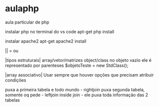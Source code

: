 # aulaphp
aula particular de php

instalar php no terminal do vs code
apt-get php install

instalar apache2
apt-get apache2 install

|| = ou


|tipos estruturais|
array/vetor/matrizes
object/class    no objeto vazio ele é representado por parenteses $objetoTeste = new StdClass();

|array associativo|
Usar sempre que houver opções que precisam atribuir condições

puxa a primeira tabela e todo mundo - rightjoin
puxa segunda tabela, somente oq pede - leftjoin
inside join - ele puxa toda informação das 2 tabelas

